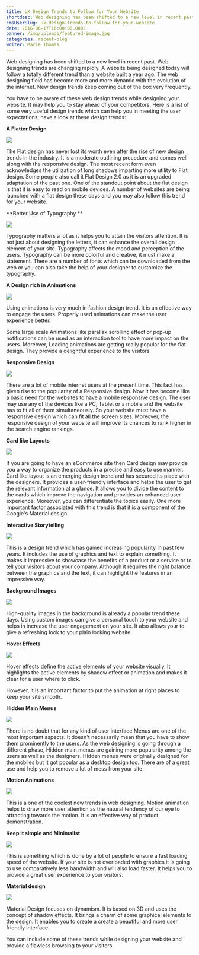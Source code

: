 ```yaml
---
title: UX Design Trends to Follow for Your Website
shortdesc: Web designing has been shifted to a new level in recent past. Web designing trends are changing rapidly. A website being designed today will follow a totally different trend than a website built a year ago. The web designing field has become more and more dynamic with the evolution of the internet. New design trends keep coming out of the box very frequently.
cmsUserSlug: ux-design-trends-to-follow-for-your-website
date: 2016-06-17T16:00:00.000Z
banner: /img/uploads/featured-image.jpg
categories: recent-blog
writer: Marie Thomas
---
```


Web designing has been shifted to a new level in recent past. Web designing trends are changing rapidly. A website being designed today will follow a totally different trend than a website built a year ago. The web designing field has become more and more dynamic with the evolution of the internet. New design trends keep coming out of the box very frequently.

You have to be aware of these web design trends while designing your website. It may help you to stay ahead of your competitors. Here is a list of some very useful design trends which can help you in meeting the user expectations, have a look at these design trends:

**A Flatter Design**

<p class="text-center"><img style="max-width:100%;" src="img/uploads/flat%20design.png"></p>

The Flat design has never lost its worth even after the rise of new design trends in the industry. It is a moderate outlining procedure and comes well along with the responsive design. The most recent form even acknowledges the utilization of long shadows imparting more utility to Flat design. Some people also call it Flat Design 2.0 as it is an upgraded adaptation of the past one. One of the standout point about the flat design is that it is easy to read on mobile devices. A number of websites are being launched with a flat design these days and you may also follow this trend for your website.

**Better Use of Typography **

<p class="text-center"><img style="max-width:100%;" src="img/uploads/Typography.jpg"></p>

Typography matters a lot as it helps you to attain the visitors attention. It is not just about designing the letters, it can enhance the overall design element of your site. Typography affects the mood and perception of the users. Typography can be more colorful and creative, it must make a statement. There are a number of fonts which can be downloaded from the web or you can also take the help of your designer to customize the typography.

**A Design rich in Animations**

<p class="text-center"><img style="max-width:100%;" src="img/uploads/Rich%20Animation.gif"></p>

Using animations is very much in fashion design trend. It is an effective way to engage the users. Properly used animations can make the user experience better.

Some large scale Animations like parallax scrolling effect or pop-up notifications can be used as an interaction tool to have more impact on the users. Moreover, Loading animations are getting really popular for the flat design. They provide a delightful experience to the visitors.

**Responsive Design**

<p class="text-center"><img style="max-width:100%;" src="img/uploads/Responsive-design.jpg"></p>

There are a lot of mobile internet users at the present time. This fact has given rise to the popularity of a Responsive design. Now it has become like a basic need for the websites to have a mobile responsive design. The user may use any of the devices like a PC, Tablet or a mobile and the website has to fit all of them simultaneously. So your website must have a responsive design which can fit all the screen sizes. Moreover, the responsive design of your website will improve its chances to rank higher in the search engine rankings.

**Card like Layouts**

<p class="text-center"><img style="max-width:100%;" src="img/uploads/card.png"></p>

If you are going to have an eCommerce site then Card design may provide you a way to organize the products in a precise and easy to use manner. Card like layout is an emerging design trend and has secured its place with the designers. It provides a user-friendly interface and helps the user to get the relevant information at a glance. It allows you to divide the content to the cards which improve the navigation and provides an enhanced user experience. Moreover, you can differentiate the topics easily. One more important factor associated with this trend is that it is a component of the Google's Material design.

**Interactive Storytelling**

<p class="text-center"><img style="max-width:100%;" src="img/uploads/storytelling.jpg"></p>

This is a design trend which has gained increasing popularity in past few years. It includes the use of graphics and text to explain something. It makes it impressive to showcase the benefits of a product or a service or to tell your visitors about your company. Although it requires the right balance between the graphics and the text, it can highlight the features in an impressive way.

**Background Images**

<p class="text-center"><img style="max-width:100%;" src="img/uploads/background%20image.jpg"></p>

High-quality images in the background is already a popular trend these days. Using custom images can give a personal touch to your website and helps in increase the user engagement on your site. It also allows your to give a refreshing look to your plain looking website.

**Hover Effects**

<p class="text-center"><img style="max-width:100%;" src="img/uploads/Hover%20Effect.gif"></p>

Hover effects define the active elements of your website visually. It highlights the active elements by shadow effect or animation and makes it clear for a user where to click.

However, it is an important factor to put the animation at right places to keep your site smooth.

**Hidden Main Menus**

<p class="text-center"><img style="max-width:100%;" src="img/uploads/hidden%20menus.gif"></p>

There is no doubt that for any kind of user interface Menus are one of the most important aspects. It doesn't necessarily mean that you have to show them prominently to the users. As the web designing is going through a different phase, Hidden main menus are gaining more popularity among the users as well as the designers. Hidden menus were originally designed for the mobiles but it got popular as a desktop design too. There are of a great use and help you to remove a lot of mess from your site.

**Motion Animations**

<p class="text-center"><img style="max-width:100%;" src="img/uploads/motion%20enimation.gif"></p>

This is a one of the coolest new trends in web designing. Motion animation helps to draw more user attention as the natural tendency of our eye to attracting towards the motion. It is an effective way of product demonstration.

**Keep it simple and Minimalist**

<p class="text-center"><img style="max-width:100%;" src="img/uploads/keepitsimple.png"></p>

This is something which is done by a lot of people to ensure a fast loading speed of the website. If your site is not overloaded with graphics it is going to use comparatively less bandwidth and will also load faster. It helps you to provide a great user experience to your visitors.

**Material design**

<p class="text-center"><img style="max-width:100%;" src="img/uploads/Material-Design.png"></p>

Material Design focuses on dynamism. It is based on 3D and uses the concept of shadow effects. It brings a charm of some graphical elements to the design. It enables you to create a create a beautiful and more user friendly interface.

You can include some of these trends while designing your website and provide a flawless browsing to your visitors.
